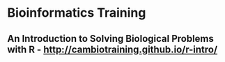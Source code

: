 # Bioinformatics Training

## An Introduction to Solving Biological Problems with R  - http://cambiotraining.github.io/r-intro/
